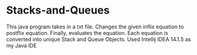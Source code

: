 # Stacks-and-Queues
This java program takes in a txt file. Changes the given inflix equation to postflix equation. Finally, evaluates the equation. Each equation is converted into unique Stack and Queue Objects. Used Intellij IDEA 14.1.5 as my Java IDE
